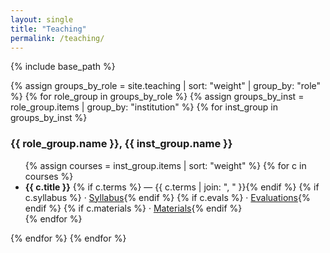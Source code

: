 ```yaml
---
layout: single
title: "Teaching"
permalink: /teaching/
---
```


{% include base_path %}

{% assign groups_by_role = site.teaching | sort: "weight" | group_by: "role" %}
{% for role_group in groups_by_role %}
  {% assign groups_by_inst = role_group.items | group_by: "institution" %}
  {% for inst_group in groups_by_inst %}
### {{ role_group.name }}, {{ inst_group.name }}
<ul>
  {% assign courses = inst_group.items | sort: "weight" %}
  {% for c in courses %}
  <li>
    <strong>{{ c.title }}</strong>
    {% if c.terms %} — {{ c.terms | join: ", " }}{% endif %}
    {% if c.syllabus %} · <a href="{{ c.syllabus | relative_url }}">Syllabus</a>{% endif %}
    {% if c.evals %} · <a href="{{ c.evals | relative_url }}">Evaluations</a>{% endif %}
    {% if c.materials %} · <a href="{{ c.materials | relative_url }}">Materials</a>{% endif %}
  </li>
  {% endfor %}
</ul>
  {% endfor %}
{% endfor %}

